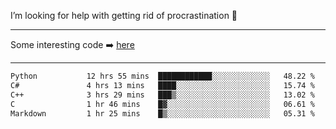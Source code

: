I’m looking for help with getting rid of procrastination 🤔

-----

Some interesting code :arrow_right: [here](https://github.com/zhen8838/playground)

-----

<!--START_SECTION:waka-->

```txt
Python           12 hrs 55 mins  ████████████░░░░░░░░░░░░░   48.22 %
C#               4 hrs 13 mins   ████░░░░░░░░░░░░░░░░░░░░░   15.74 %
C++              3 hrs 29 mins   ███▒░░░░░░░░░░░░░░░░░░░░░   13.02 %
C                1 hr 46 mins    █▓░░░░░░░░░░░░░░░░░░░░░░░   06.61 %
Markdown         1 hr 25 mins    █▒░░░░░░░░░░░░░░░░░░░░░░░   05.31 %
```

<!--END_SECTION:waka-->

<!--
**zhen8838/zhen8838** is a ✨ _special_ ✨ repository because its `README.md` (this file) appears on your GitHub profile.

Here are some ideas to get you started:

- 🔭 I’m currently working on ...
- 🌱 I’m currently learning ...
- 👯 I’m looking to collaborate on ...
 ...
- 💬 Ask me about ...
- 📫 How to reach me: ...
- 😄 Pronouns: ...
- ⚡ Fun fact: ...
-->
